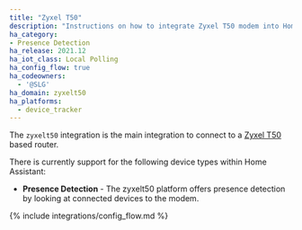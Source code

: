 ```yaml
---
title: "Zyxel T50"
description: "Instructions on how to integrate Zyxel T50 modem into Home Assistant."
ha_category:
- Presence Detection
ha_release: 2021.12
ha_iot_class: Local Polling
ha_config_flow: true
ha_codeowners:
  - '@SLG'
ha_domain: zyxelt50
ha_platforms:
  - device_tracker
---
```


The `zyxelt50` integration is the main integration to connect to a [Zyxel T50](https://service-provider.zyxel.com/global/en/products/dsl-cpes/vdsl/residential-iads/vmg8825-t50k) based router.

There is currently support for the following device types within Home Assistant:

- **Presence Detection** - The zyxelt50 platform offers presence detection by looking at connected devices to the modem.

{% include integrations/config_flow.md %}
